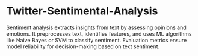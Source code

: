 # Twitter-Sentimental-Analysis
Sentiment analysis extracts insights from text by assessing opinions and emotions. It preprocesses text, identifies features, and uses ML algorithms like Naive Bayes or SVM to classify sentiment. Evaluation metrics ensure model reliability for decision-making based on text sentiment.
